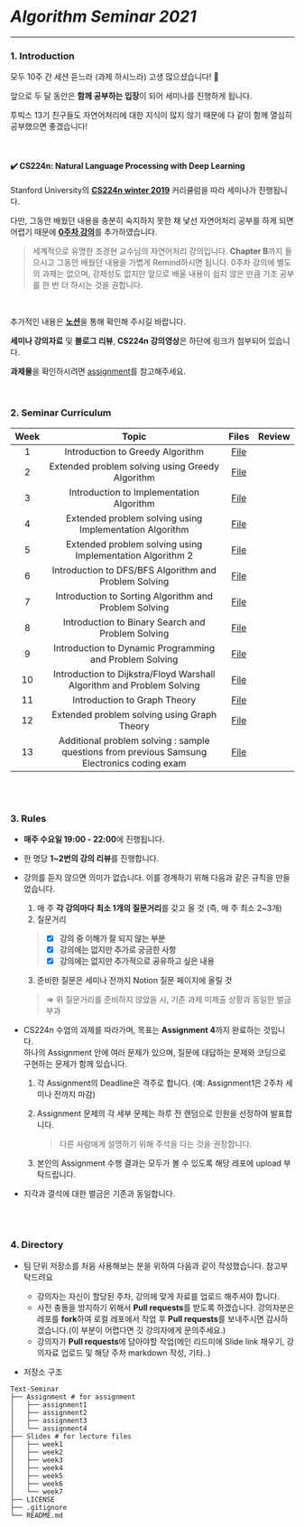 # _Algorithm Seminar 2021_

---------------
### 1. Introduction

모두 10주 간 세션 듣느라 (과제 하시느라) 고생 많으셨습니다! 😬 

앞으로 두 달 동안은 **함께 공부하는 입장**이 되어 세미나를 진행하게 됩니다.

투빅스 13기 친구들도 자연어처리에 대한 지식이 많지 않기 때문에 다 같이 함께 열심히 공부했으면 좋겠습니다!

<br>

#### ✔️ CS224n: Natural Language Processing with Deep Learning
Stanford University의 [**CS224n winter 2019**](https://web.stanford.edu/class/archive/cs/cs224n/cs224n.1194/index.html#schedule) 커리큘럼을 따라 세미나가 진행됩니다.        

다만, 그동안 배웠던 내용을 충분히 숙지하지 못한 채 낯선 자연어처리 공부를 하게 되면 어렵기 때문에 
[**0주차 강의**](https://www.edwith.org/deepnlp/joinLectures/17363)를 추가하였습니다.
> 세계적으로 유명한 조경현 교수님의 자연어처리 강의입니다. **Chapter B**까지 들으시고 그동안 배웠던 내용을 가볍게 Remind하시면 됩니다. 0주차 강의에 별도의 과제는 없으며, 강제성도 없지만 앞으로 배울 내용이 쉽지 않은 만큼 기초 공부를 한 번 더 하시는 것을 권합니다.

<br>

추가적인 내용은 [**노션**](https://www.notion.so/d32d0a389375415884ac879b6e037f11)을 통해 확인해 주시길 바랍니다.    

**세미나 강의자료** 및 **블로그 리뷰**, **CS224n 강의영상**은 하단에 링크가 첨부되어 있습니다.       

**과제물**을 확인하시려면 [assignment](https://github.com/Tobigs-team/Text-Seminar/tree/master/Assignment)를 참고해주세요.
<br/>

<br>

### 2. Seminar Curriculum

| Week | Topic | Files | Review |
|:------:|:-------------------------------------------------:|:------:|:------:
| 1 | Introduction to Greedy Algorithm | [File](https://github.com/Tobigs-team/Text-Seminar/blob/master/Slides/week1/CS224n_Lecture1.pdf) |  |
| 2 | Extended problem solving using Greedy Algorithm | [File](https://github.com/Tobigs-team/blob/master/Slides/week1/CS224n_Lecture2.pdf) | |
| 3 | Introduction to Implementation Algorithm | [File](https://github.com/Tobigs-team/Text-Seminar/blob/master/Slides/week2/CS224N_lecture3.pdf) |  | 
| 4 | Extended problem solving using Implementation Algorithm | [File](https://github.com/Tobigs-team/Text-Seminar/blob/master/Slides/week2/CS224n_Lecture4.pdf) |  | 
| 5 | Extended problem solving using Implementation Algorithm 2 | [File](https://github.com/Tobigs-team/Text-Seminar/blob/master/Slides/week3/CS224n_Lecture5.pdf) |  | 
| 6 | Introduction to DFS/BFS Algorithm and Problem Solving | [File](https://github.com/Tobigs-team/Text-Seminar/blob/master/Slides/week3/CS224n_Lecture6.pdf) |  | 
| 7 | Introduction to Sorting Algorithm and Problem Solving | [File](https://github.com/Tobigs-team/Text-Seminar/blob/master/Slides/week4/CS224N_Lecture7.pdf) |  | 
| 8 | Introduction to Binary Search and Problem Solving | [File](https://github.com/Tobigs-team/Text-Seminar/blob/master/Slides/week4/CS224n_Lecture8.pdf) |  | 
| 9 | Introduction to Dynamic Programming and Problem Solving | [File](https://github.com/Tobigs-team/Text-Seminar/blob/master/Slides/week5/CS224n_Lecture9.pdf) |  | 
| 10 | Introduction to Dijkstra/Floyd Warshall Algorithm and Problem Solving | [File](https://github.com/Tobigs-team/Text-Seminar/blob/master/Slides/week5/CS224n_Lecture10.pdf) |  | 
| 11 | Introduction to Graph Theory | [File](https://github.com/Tobigs-team/Text-Seminar/blob/master/Slides/week6/CS224N_Lecture11.pdf) |  | 
| 12 | Extended problem solving using Graph Theory | [File](https://github.com/Tobigs-team/Text-Seminar/blob/master/Slides/week6/CS224n_Lecture12.pdf) |  |  
| 13 | Additional problem solving : sample questions from previous Samsung Electronics coding exam | [File](https://github.com/Tobigs-team/Text-Seminar/blob/master/Slides/week6/CS224n_Lecture13.pdf) |  | 
<br/>

<br>

### 3. Rules

- **매주 수요일 19:00 - 22:00**에 진행됩니다.

- 한 명당 **1~2번의 강의 리뷰**를 진행합니다.  

- 강의를 듣지 않으면 의미가 없습니다. 이를 경계하기 위해 다음과 같은 규칙을 만들었습니다. 
    1. 매 주 **각 강의마다 최소 1개의 질문거리**를 갖고 올 것 (즉, 매 주 최소 2~3개) 
    2. 질문거리          
     >- [x] **강의 중 이해가 잘 되지 않는 부분**
     >- [x] **강의에는 없지만 추가로 궁금한 사항**
     >- [x] **강의에는 없지만 추가적으로 공유하고 싶은 내용**
    3. 준비한 질문은 세미나 전까지 Notion 질문 페이지에 올릴 것
     > ⇒ 위 질문거리를 준비하지 않았을 시, 기존 과제 미제출 상황과 동일한 벌금 부과

- CS224n 수업의 과제를 따라가며, 목표는 **Assignment 4**까지 완료하는 것입니다.    
  하나의 Assignment 안에 여러 문제가 있으며, 질문에 대답하는 문제와 코딩으로 구현하는 문제가 함께 있습니다.        
  
  1. 각 Assignment의 Deadline은 격주로 합니다. (예: Assignment1은 2주차 세미나 전까지 마감)
  
  2. Assignment 문제의 각 세부 문제는 하루 전 랜덤으로 인원을 선정하여 발표합니다.   
     > 다른 사람에게 설명하기 위해 주석을 다는 것을 권장합니다.
     
  3. 본인의 Assignment 수행 결과는 모두가 볼 수 있도록 해당 레포에 upload 부탁드립니다. 

- 지각과 결석에 대한 벌금은 기존과 동일합니다.     


<br/>

<br>

### 4. Directory

- 팀 단위 저장소를 처음 사용해보는 분을 위하여 다음과 같이 작성했습니다. 참고부탁드려요
  - 강의자는 자신이 할당된 주차, 강의에 맞게 자료를 업로드 해주셔야 합니다.
  - 사전 충돌을 방지하기 위해서 **Pull requests**를 받도록 하겠습니다. 강의자분은 레포를 **fork**하여 로컬 레포에서 작업 후 **Pull requests**를 보내주시면 감사하겠습니다.(이 부분이 어렵다면 깃 강의자에게 문의주세요.)
  - 강의자가 **Pull requests**에 담아야할 작업(메인 리드미에 Slide link 채우기, 강의자료 업로드 및 해당 주차 markdown 작성, 기타..)

- 저장소 구조

```
Text-Seminar
├── Assignment # for assignment
│   ├── assignment1
│   ├── assignment2
│   ├── assignment3
│   └── assignment4
├── Slides # for lecture files
│   ├── week1
│   ├── week2
│   ├── week3
│   ├── week4
│   ├── week5
│   ├── week6
│   └── week7
├── LICENSE
├── .gitignore
└── README.md
```
